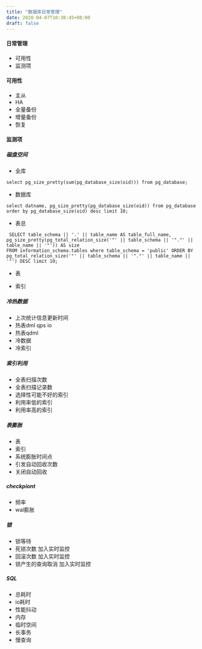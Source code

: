 ```yaml
---
title: "数据库日常管理"
date: 2020-04-07T10:38:45+08:00
draft: false
---
```


#### 日常管理

- 可用性
- 监测项

#### 可用性

- 主从
- HA
- 全量备份
- 增量备份
- 恢复

#### 监测项

##### 磁盘空间
- 全库

```
select pg_size_pretty(sum(pg_database_size(oid))) from pg_database;
```

- 数据库

```
select datname, pg_size_pretty(pg_database_size(oid)) from pg_database order by pg_database_size(oid) desc limit 10;
```

- 表总

```
 SELECT table_schema || '.' || table_name AS table_full_name, pg_size_pretty(pg_total_relation_size('"' || table_schema || '"."' || table_name || '"')) AS size
FROM information_schema.tables where table_schema = 'public' ORDER BY pg_total_relation_size('"' || table_schema || '"."' || table_name || '"') DESC limit 10;
```

- 表


- 索引

##### 冷热数据

- 上次统计信息更新时间
- 热表dml 
  qps io
- 热表qdml
- 冷数据
- 冷索引

##### 索引利用

- 全表扫描次数
- 全表扫描记录数
- 选择性可能不好的索引
- 利用率低的索引
- 利用率高的索引

##### 表膨胀

- 表
- 索引
- 系统膨胀时间点
- 引发自动回收次数
- 关闭自动回收

##### checkpiont

- 频率
- wal膨胀

##### 锁

- 锁等待
- 死锁次数 加入实时监控
- 回滚次数 加入实时监控
- 锁产生的查询取消 加入实时监控

##### SQL

- 总耗时
- io耗时
- 性能抖动
- 内存
- 临时空间
- 长事务
- 慢查询
